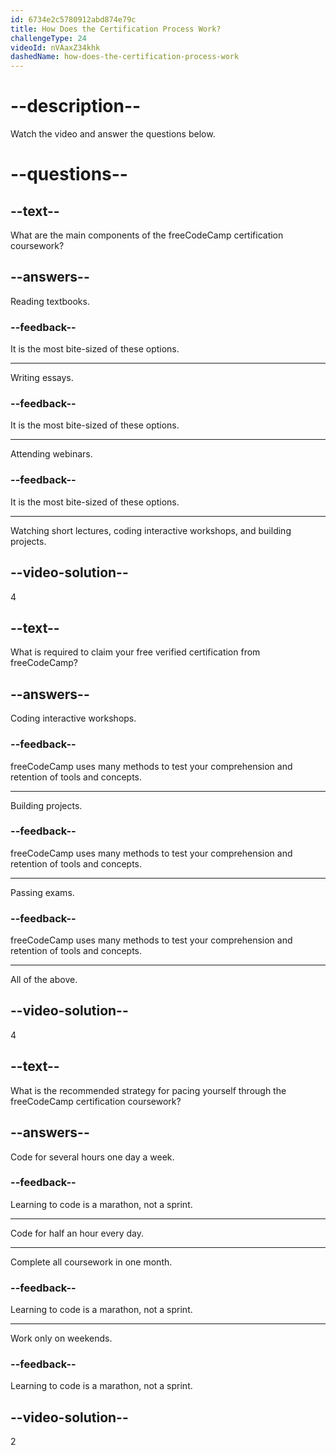 ```yaml
---
id: 6734e2c5780912abd874e79c
title: How Does the Certification Process Work?
challengeType: 24
videoId: nVAaxZ34khk
dashedName: how-does-the-certification-process-work
---
```


# --description--

Watch the video and answer the questions below.

# --questions--

## --text--

What are the main components of the freeCodeCamp certification coursework?

## --answers--

Reading textbooks.

### --feedback--

It is the most bite-sized of these options.

---

Writing essays.

### --feedback--

It is the most bite-sized of these options.

---

Attending webinars.

### --feedback--

It is the most bite-sized of these options.

---

Watching short lectures, coding interactive workshops, and building projects.

## --video-solution--

4

## --text--

What is required to claim your free verified certification from freeCodeCamp?

## --answers--

Coding interactive workshops.

### --feedback--

freeCodeCamp uses many methods to test your comprehension and retention of tools and concepts.

---

Building projects.

### --feedback--

freeCodeCamp uses many methods to test your comprehension and retention of tools and concepts.

---

Passing exams.

### --feedback--

freeCodeCamp uses many methods to test your comprehension and retention of tools and concepts.

---

All of the above.

## --video-solution--

4

## --text--

What is the recommended strategy for pacing yourself through the freeCodeCamp certification coursework?

## --answers--

Code for several hours one day a week.

### --feedback--

Learning to code is a marathon, not a sprint.

---

Code for half an hour every day.

---

Complete all coursework in one month.

### --feedback--

Learning to code is a marathon, not a sprint.

---

Work only on weekends.

### --feedback--

Learning to code is a marathon, not a sprint.

## --video-solution--

2
